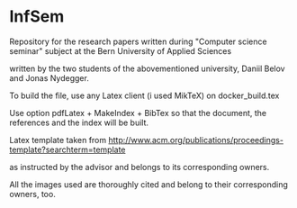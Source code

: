 # InfSem

Repository for the research papers written during "Computer science seminar" subject at the Bern University of Applied Sciences 

written by the two students of the abovementioned university, Daniil Belov and Jonas Nydegger.


To build the file, use any Latex client (i used MikTeX) on docker_build.tex

Use option pdfLatex + MakeIndex + BibTex so that the document, the references and the index will be built.


Latex template taken from http://www.acm.org/publications/proceedings-template?searchterm=template

as instructed by the advisor and belongs to its corresponding owners. 

All the images used are thoroughly cited and belong to their corresponding owners, too.